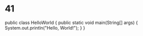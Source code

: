 # 41
public class HelloWorld {
  public static void main(String[] args) {
    System.out.println("Hello, World!");
  }
}
